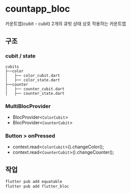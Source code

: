 # countapp_bloc

카운트앱(cubit - cubit)
2개의 큐빗  상태 상호 작용하는 카운트앱

## 구조

### cubit / state

```tree
cubits
├──color
│   ├── color_cubit.dart
│   ├── color_state.dart
├──counter
│   ├── counter_cubit.dart
│   ├── counter_state.dart
```

### MultiBlocProvider

- BlocProvider<`ColorCubit`>
- BlocProvider<`CounterCubit`>

### Button > onPressed

- context.read<`ColorCubit`>().changeColor();
- context.read<`CounterCubit`>().changeCounter();

## 작업

```bash
flutter pub add equatable
flutter pub add flutter_bloc
```
